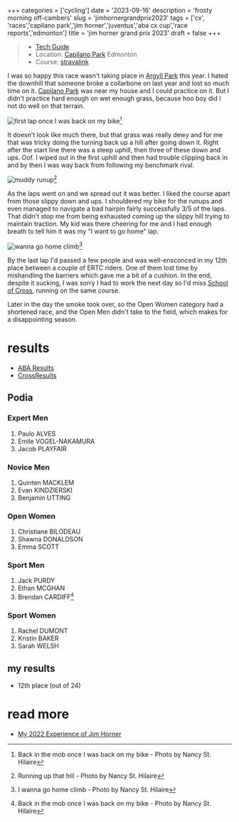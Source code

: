 +++
categories = ['cycling']
date = '2023-09-16'
description = 'frosty morning off-cambers'
slug = 'jimhornergrandprix2023'
tags = ['cx', 'races','capilano park','jim horner','juventus','aba cx cup','race reports','edmonton']
title = 'jim horner grand prix 2023'
draft = false
+++

> * [Tech Guide](https://www.juventus.ab.ca/jim-horner-grand-prix-of-cyclocross) 
> * Location: [Capilano Park](../capilanopark/) Edmonton
> * Course: [stravalink](https://www.strava.com/segments/35448229)

I was so happy this race wasn't taking place in [Argyll Park](../argyllpark/) this year. I hated the downhill that someone broke a collarbone on last year and lost so much time on it. [Capilano Park](../capilanopark/) was near my house and I could practice on it. But I didn't practice hard enough on wet enough grass, because hoo boy did I not do well on that terrain.

![first lap once I was back on my bike](/jhgp23_mob.jpg "Crowd of riders bunched up going up and down grassy embankment.")[^1]

[^1]: Back in the mob once I was back on my bike - Photo by Nancy St. Hilaire

It doesn't look like much there, but that grass was really dewy and for me that was tricky doing the turning back up a hill after going down it. Right after the start line there was a steep uphill, then three of these down and ups. Oof. I wiped out in the first uphill and then had trouble clipping back in and by then I was way back from following my benchmark rival.

![muddy runup](/jhgp23_shoulder_4x3p.jpg "Bearded rider carrying a bike up a hill")[^2]

[^2]: Running up that hill - Photo by Nancy St. Hilaire

As the laps went on and we spread out it was better. I liked the course apart from those slippy down and ups. I shouldered my bike for the runups and even managed to navigate a bad hairpin fairly successfully 3/5 of the laps. That didn't stop me from being exhausted coming up the slippy hill trying to maintain traction. My kid was there cheering for me and I had enough breath to tell him it was my "I want to go home" lap.

![wanna go home climb](/jhgp23_climb_4x3p.jpg "Wanna go home climb")[^3]

[^3]: I wanna go home climb - Photo by Nancy St. Hilaire

By the last lap I'd passed a few people and was well-ensconced in my 12th place between a couple of ERTC riders. One of them lost time by mishandling the barriers which gave me a bit of a cushion. In the end, despite it sucking, I was sorry I had to work the next day so I'd miss [School of Cross](../schoolofcross2023/), running on the same course.

Later in the day the smoke took over, so the Open Women category had a shortened race, and the Open Men didn't take to the field, which makes for a disappointing season.

# results

* [ABA Results](https://zone4.ca/race/2023-09-16/6f1c068e/results)
* [CrossResults](https://www.crossresults.com/race/11683)

## Podia

### Expert Men

1. Paulo ALVES
2. Emile VOGEL-NAKAMURA
3. Jacob PLAYFAIR

### Novice Men

1. Quinten MACKLEM
2. Evan KINDZIERSKI
3. Benjamin UTTING

### Open Women

1. Christiane BILODEAU
2. Shawna DONALDSON
3. Emma SCOTT

### Sport Men

1. Jack PURDY
2. Ethan MCGHAN
3. Brendan CARDIFF[^1] 

[^1]: [Velocity Cycling Club](../vcc/) woo!

### Sport Women

1. Rachel DUMONT
2. Kristin BAKER
3. Sarah WELSH

## my results

* 12th place (out of 24)

# read more

* [My 2022 Experience of Jim Horner](../jimhornergrandprix2022/)
